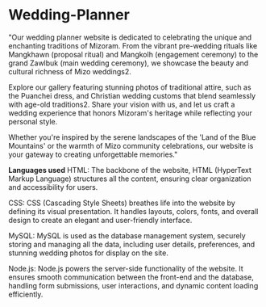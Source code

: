 # Wedding-Planner
"Our wedding planner website is dedicated to celebrating the unique and enchanting traditions of Mizoram. From the vibrant pre-wedding rituals like Mangkhawn (proposal ritual) and Mangkolh (engagement ceremony) to the grand Zawlbuk (main wedding ceremony), we showcase the beauty and cultural richness of Mizo weddings2.

Explore our gallery featuring stunning photos of traditional attire, such as the Puanchei dress, and Christian wedding customs that blend seamlessly with age-old traditions2. Share your vision with us, and let us craft a wedding experience that honors Mizoram's heritage while reflecting your personal style.

Whether you're inspired by the serene landscapes of the 'Land of the Blue Mountains' or the warmth of Mizo community celebrations, our website is your gateway to creating unforgettable memories."

**Languages used**
HTML: The backbone of the website, HTML (HyperText Markup Language) structures all the content, ensuring clear organization and accessibility for users.

CSS: CSS (Cascading Style Sheets) breathes life into the website by defining its visual presentation. It handles layouts, colors, fonts, and overall design to create an elegant and user-friendly interface.

MySQL: MySQL is used as the database management system, securely storing and managing all the data, including user details, preferences, and stunning wedding photos for display on the site.

Node.js: Node.js powers the server-side functionality of the website. It ensures smooth communication between the front-end and the database, handling form submissions, user interactions, and dynamic content loading efficiently.
